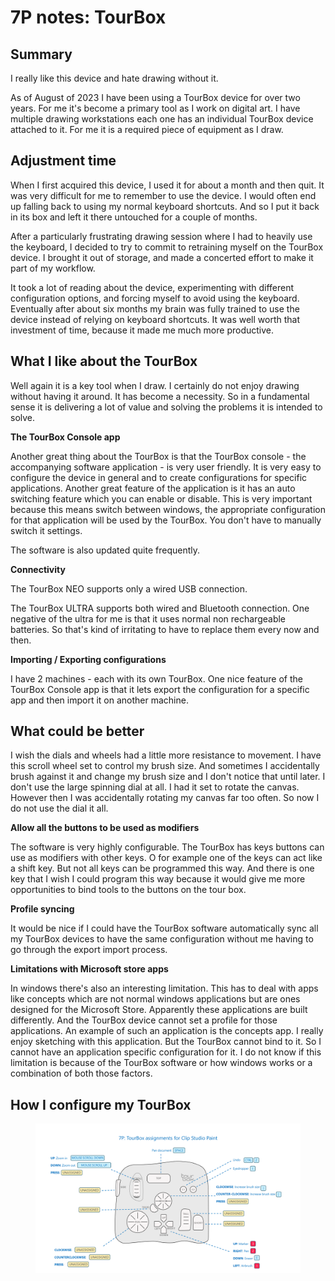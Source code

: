 # 7P notes: TourBox

## Summary

I really like this device and hate drawing without it.

As of August of 2023 I have been using a TourBox device for over two years. For me it's become a primary tool as I work on digital art. I have multiple drawing workstations each one has an individual TourBox device attached to it. For me it is a required piece of equipment as I draw.

## Adjustment time

When I first acquired this device, I used it for about a month and then quit. It was very difficult for me to remember to use the device. I would often end up falling back to using my normal keyboard shortcuts. And so I put it back in its box and left it there untouched for a couple of months.

After a particularly frustrating drawing session where I had to heavily use the keyboard, I decided to try to commit to retraining myself on the TourBox device. I brought it out of storage, and made a concerted effort to make it part of my workflow.

It took a lot of reading about the device, experimenting with different configuration options, and forcing myself to avoid using the keyboard. Eventually after about six months my brain was fully trained to use the device instead of relying on keyboard shortcuts. It was well worth that investment of time, because it made me much more productive.

## What I like about the TourBox

Well again it is a key tool when I draw. I certainly do not enjoy drawing without having it around. It has become a necessity. So in a fundamental sense it is delivering a lot of value and solving the problems it is intended to solve.&#x20;

**The TourBox Console app**

Another great thing about the TourBox is that the TourBox console - the accompanying software application - is very user friendly. It is very easy to configure the device in general and to create configurations for specific applications. Another great feature of the application is it has an auto switching feature which you can enable or disable. This is very important because this means switch between windows, the appropriate configuration for that application will be used by the TourBox. You don't have to manually switch it settings.

The software is also updated quite frequently.

**Connectivity**

The TourBox NEO supports only a wired USB connection.&#x20;

The TourBox ULTRA supports both wired and Bluetooth connection. One negative of the ultra for me is that it uses normal non rechargeable batteries. So that's kind of irritating to have to replace them every now and then.

**Importing / Exporting configurations**

I have 2 machines - each with its own TourBox. One nice feature of the TourBox Console app is that it lets export the configuration for a specific app and then import it on another machine.&#x20;

## What could be better

I wish the dials and wheels had a little more resistance to movement. I have this scroll wheel set to control my brush size. And sometimes I accidentally brush against it and change my brush size and I don't notice that until later. I don't use the large spinning dial at all. I had it set to rotate the canvas. However then I was accidentally rotating my canvas far too often. So now I do not use the dial it all.

**Allow all the buttons to be used as modifiers**&#x20;

The software is very highly configurable. The TourBox has keys buttons can use as modifiers with other keys. O for example one of the keys can act like a shift key. But not all keys can be programmed this way. And there is one key that I wish I could program this way because it would give me more opportunities to bind tools to the buttons on the tour box.

**Profile syncing**

It would be nice if I could have the TourBox software automatically sync all my TourBox devices to have the same configuration without me having to go through the export import process.

**Limitations with Microsoft store apps**

In windows there's also an interesting limitation. This has to deal with apps like concepts which are not normal windows applications but are ones designed for the Microsoft Store. Apparently these applications are built differently. And the TourBox device cannot set a profile for those applications. An example of such an application is the concepts app. I really enjoy sketching with this application. But the TourBox cannot bind to it. So I cannot have an application specific configuration for it. I do not know if this limitation is because of the TourBox software or how windows works or a combination of both those factors.

## How I configure my TourBox

<figure><img src="../../.gitbook/assets/image.png" alt=""><figcaption></figcaption></figure>

